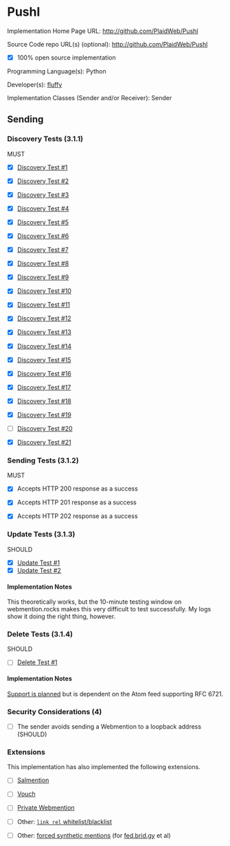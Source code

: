 # Pushl

Implementation Home Page URL: http://github.com/PlaidWeb/Pushl

Source Code repo URL(s) (optional): http://github.com/PlaidWeb/Pushl
* [x] 100% open source implementation

Programming Language(s): Python

Developer(s): [fluffy](http://beesbuzz.biz)

Implementation Classes (Sender and/or Receiver): Sender


## Sending

### Discovery Tests (3.1.1)

MUST

* [x] [Discovery Test #1](https://webmention.rocks/test/1)
* [x] [Discovery Test #2](https://webmention.rocks/test/2)
* [x] [Discovery Test #3](https://webmention.rocks/test/3)
* [x] [Discovery Test #4](https://webmention.rocks/test/4)
* [x] [Discovery Test #5](https://webmention.rocks/test/5)
* [x] [Discovery Test #6](https://webmention.rocks/test/6)
* [x] [Discovery Test #7](https://webmention.rocks/test/7)
* [x] [Discovery Test #8](https://webmention.rocks/test/8)
* [x] [Discovery Test #9](https://webmention.rocks/test/9)
* [x] [Discovery Test #10](https://webmention.rocks/test/10)
* [x] [Discovery Test #11](https://webmention.rocks/test/11)
* [x] [Discovery Test #12](https://webmention.rocks/test/12)
* [x] [Discovery Test #13](https://webmention.rocks/test/13)
* [x] [Discovery Test #14](https://webmention.rocks/test/14)
* [x] [Discovery Test #15](https://webmention.rocks/test/15)
* [x] [Discovery Test #16](https://webmention.rocks/test/16)
* [x] [Discovery Test #17](https://webmention.rocks/test/17)
* [x] [Discovery Test #18](https://webmention.rocks/test/18)
* [x] [Discovery Test #19](https://webmention.rocks/test/19)
* [ ] [Discovery Test #20](https://webmention.rocks/test/20)
* [x] [Discovery Test #21](https://webmention.rocks/test/21)



### Sending Tests (3.1.2)

MUST

* [x] Accepts HTTP 200 response as a success
* [x] Accepts HTTP 201 response as a success
* [x] Accepts HTTP 202 response as a success


### Update Tests (3.1.3)

SHOULD

* [x] [Update Test #1](https://webmention.rocks/update/1)
* [x] [Update Test #2](https://webmention.rocks/update/2)

#### Implementation Notes

This theoretically works, but the 10-minute testing window on webmention.rocks makes this very difficult to test successfully. My logs show it doing the right thing, however.


### Delete Tests (3.1.4)

SHOULD

* [ ] [Delete Test #1](https://webmention.rocks/delete/1)

#### Implementation Notes

[Support is planned](https://github.com/PlaidWeb/Pushl/issues/7) but is dependent on the Atom feed supporting RFC 6721.


### Security Considerations (4)

* [ ] The sender avoids sending a Webmention to a loopback address (SHOULD)


### Extensions

This implementation has also implemented the following extensions.

* [ ] [Salmention](http://indiewebcamp.com/Salmention)
* [ ] [Vouch](http://indiewebcamp.com/Vouch)
* [ ] [Private Webmention](http://indiewebcamp.com/Private-Webmention)
* [ ] Other: [`link rel` whitelist/blacklist](https://github.com/PlaidWeb/Pushl/issues/1)
* [ ] Other: [forced synthetic mentions](https://github.com/PlaidWeb/Pushl/issues/6) (for [fed.brid.gy](http://fed.brid.gy) et al)


